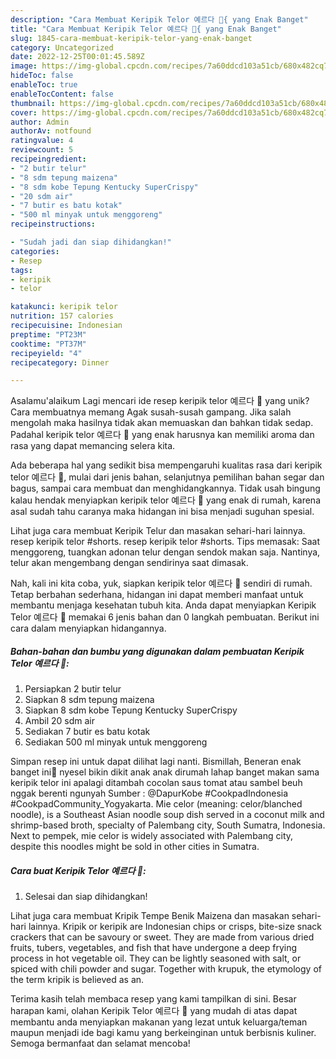 ```yaml
---
description: "Cara Membuat Keripik Telor 예르다 🤤{ yang Enak Banget"
title: "Cara Membuat Keripik Telor 예르다 🤤{ yang Enak Banget"
slug: 1845-cara-membuat-keripik-telor-yang-enak-banget
category: Uncategorized
date: 2022-12-25T00:01:45.589Z
image: https://img-global.cpcdn.com/recipes/7a60ddcd103a51cb/680x482cq70/keripik-telor-예르다-foto-resep-utama.jpg
hideToc: false
enableToc: true
enableTocContent: false
thumbnail: https://img-global.cpcdn.com/recipes/7a60ddcd103a51cb/680x482cq70/keripik-telor-예르다-foto-resep-utama.jpg
cover: https://img-global.cpcdn.com/recipes/7a60ddcd103a51cb/680x482cq70/keripik-telor-예르다-foto-resep-utama.jpg
author: Admin
authorAv: notfound
ratingvalue: 4
reviewcount: 5
recipeingredient:
- "2 butir telur"
- "8 sdm tepung maizena"
- "8 sdm kobe Tepung Kentucky SuperCrispy"
- "20 sdm air"
- "7 butir es batu kotak"
- "500 ml minyak untuk menggoreng"
recipeinstructions:

- "Sudah jadi dan siap dihidangkan!"
categories:
- Resep
tags:
- keripik
- telor

katakunci: keripik telor 
nutrition: 157 calories
recipecuisine: Indonesian
preptime: "PT23M"
cooktime: "PT37M"
recipeyield: "4"
recipecategory: Dinner

---
```



Asalamu'alaikum Lagi mencari ide resep keripik telor 예르다 🤤 yang unik? Cara membuatnya memang Agak susah-susah gampang. Jika salah mengolah maka hasilnya tidak akan memuaskan dan bahkan tidak sedap. Padahal keripik telor 예르다 🤤 yang enak harusnya kan memiliki aroma dan rasa yang dapat memancing selera kita.


Ada beberapa hal yang sedikit bisa mempengaruhi kualitas rasa dari keripik telor 예르다 🤤, mulai dari jenis bahan, selanjutnya pemilihan bahan segar dan bagus, sampai cara membuat dan menghidangkannya. Tidak usah bingung kalau hendak menyiapkan keripik telor 예르다 🤤 yang enak di rumah, karena asal sudah tahu caranya maka hidangan ini bisa menjadi suguhan spesial.

Lihat juga cara membuat Keripik Telur dan masakan sehari-hari lainnya. resep keripik telor #shorts. resep keripik telor #shorts. Tips memasak: Saat menggoreng, tuangkan adonan telur dengan sendok makan saja. Nantinya, telur akan mengembang dengan sendirinya saat dimasak.


Nah, kali ini kita coba, yuk, siapkan keripik telor 예르다 🤤 sendiri di rumah. Tetap berbahan sederhana, hidangan ini dapat memberi manfaat untuk membantu menjaga kesehatan tubuh kita. Anda dapat menyiapkan Keripik Telor 예르다 🤤 memakai 6 jenis bahan dan 0 langkah pembuatan. Berikut ini cara dalam menyiapkan hidangannya.

<!--inarticleads1-->

##### Bahan-bahan dan bumbu yang digunakan dalam pembuatan Keripik Telor 예르다 🤤:

1. Persiapkan 2 butir telur
1. Siapkan 8 sdm tepung maizena
1. Siapkan 8 sdm kobe Tepung Kentucky SuperCrispy
1. Ambil 20 sdm air
1. Sediakan 7 butir es batu kotak
1. Sediakan 500 ml minyak untuk menggoreng


Simpan resep ini untuk dapat dilihat lagi nanti. Bismillah, Beneran enak banget ini🤤 nyesel bikin dikit anak anak dirumah lahap banget makan sama keripik telor ini apalagi ditambah cocolan saus tomat atau sambel beuh nggak berenti ngunyah Sumber : @DapurKobe #CookpadIndonesia #CookpadCommunity_Yogyakarta. Mie celor (meaning: celor/blanched noodle), is a Southeast Asian noodle soup dish served in a coconut milk and shrimp-based broth, specialty of Palembang city, South Sumatra, Indonesia. Next to pempek, mie celor is widely associated with Palembang city, despite this noodles might be sold in other cities in Sumatra. 

<!--inarticleads2-->

##### Cara buat Keripik Telor 예르다 🤤:


1. Selesai dan siap dihidangkan!

Lihat juga cara membuat Kripik Tempe Benik Maizena dan masakan sehari-hari lainnya. Kripik or keripik are Indonesian chips or crisps, bite-size snack crackers that can be savoury or sweet. They are made from various dried fruits, tubers, vegetables, and fish that have undergone a deep frying process in hot vegetable oil. They can be lightly seasoned with salt, or spiced with chili powder and sugar. Together with krupuk, the etymology of the term kripik is believed as an. 

Terima kasih telah membaca resep yang kami tampilkan di sini. Besar harapan kami, olahan Keripik Telor 예르다 🤤 yang mudah di atas dapat membantu anda menyiapkan makanan yang lezat untuk keluarga/teman maupun menjadi ide bagi kamu yang berkeinginan untuk berbisnis kuliner. Semoga bermanfaat dan selamat mencoba!
